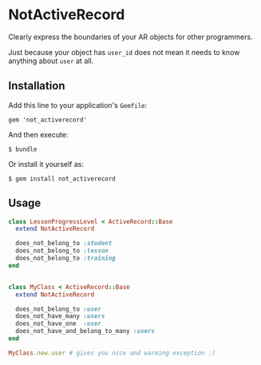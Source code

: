 # NotActiveRecord

Clearly express the boundaries of your AR objects for other programmers.

Just because your object has `user_id` does not mean it needs to
know anything about `user` at all.

## Installation

Add this line to your application's `Gemfile`:

    gem 'not_activerecord'

And then execute:

    $ bundle

Or install it yourself as:

    $ gem install not_activerecord

## Usage

```ruby
class LessonProgressLevel < ActiveRecord::Base
  extend NotActiveRecord

  does_not_belong_to :student
  does_not_belong_to :lesson
  does_not_belong_to :training
end


class MyClass < ActiveRecord::Base
  extend NotActiveRecord

  does_not_belong_to :user
  does_not_have_many :users
  does_not_have_one  :user
  does_not_have_and_belong_to_many :users
end

MyClass.new.user # gives you nice and warming exception :)
```
